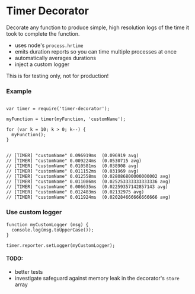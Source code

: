 # Timer Decorator

Decorate any function to produce simple, high resolution logs of the time it took to complete the function.

  * uses node's `process.hrtime`
  * emits duration reports so you can time multiple processes at once
  * automatically averages durations
  * inject a custom logger

This is for testing only, not for production!

### Example

```

var timer = require('timer-decorator');

myFunction = timer(myFunction, 'customName');

for (var k = 10; k > 0; k--) {
  myFunction();
}


// [TIMER] "customName"	0.096919ms	(0.096919 avg)
// [TIMER] "customName"	0.009224ms	(0.0530715 avg)
// [TIMER] "customName"	0.010581ms	(0.038908 avg)
// [TIMER] "customName"	0.011152ms	(0.031969 avg)
// [TIMER] "customName"	0.012558ms	(0.028086800000000002 avg)
// [TIMER] "customName"	0.011086ms	(0.025253333333333336 avg)
// [TIMER] "customName"	0.006635ms	(0.02259357142857143 avg)
// [TIMER] "customName"	0.012483ms	(0.02132975 avg)
// [TIMER] "customName"	0.011924ms	(0.020284666666666666 avg)

```

### Use custom logger

```
function myCustomLogger (msg) {
  console.log(msg.toUpperCase());
}

timer.reporter.setLogger(myCustomLogger);

```

#### TODO:

 * better tests
 * investigate safeguard against memory leak in the decorator's `store` array
